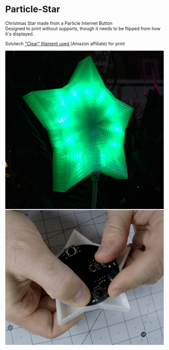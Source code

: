 # Particle-Star

Christmas Star made from a Particle Internet Button  
Designed to print without supports, though it needs to be flipped from how it's displayed.  

Solutech ["Clear" filament used ](https://amzn.to/2qLYIQI) (Amazon affiliate) for print

![image](star-crop.jpg)  
![image](snap.jpg)

